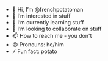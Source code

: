 - 👋 Hi, I’m @frenchpotatoman
- 👀 I’m interested in stuff
- 🌱 I’m currently learning stuff
- 💞️ I’m looking to collaborate on stuff
- 📫 How to reach me - you don't
- 😄 Pronouns: he/him
- ⚡ Fun fact: potato

<!---
frenchpotatoman/frenchpotatoman is a ✨ special ✨ repository because its `README.md` (this file) appears on your GitHub profile.
You can click the Preview link to take a look at your changes.
--->
